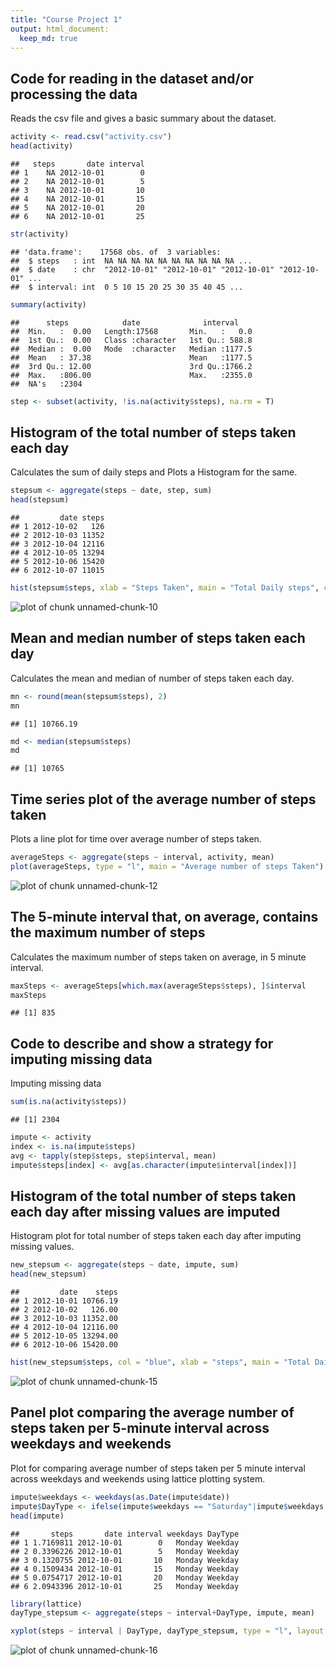 ```yaml
---
title: "Course Project 1"
output: html_document:
  keep_md: true
---
```


## Code for reading in the dataset and/or processing the data
Reads the csv file and gives a basic summary about the dataset.

```r
activity <- read.csv("activity.csv")
head(activity)
```

```
##   steps       date interval
## 1    NA 2012-10-01        0
## 2    NA 2012-10-01        5
## 3    NA 2012-10-01       10
## 4    NA 2012-10-01       15
## 5    NA 2012-10-01       20
## 6    NA 2012-10-01       25
```

```r
str(activity)
```

```
## 'data.frame':	17568 obs. of  3 variables:
##  $ steps   : int  NA NA NA NA NA NA NA NA NA NA ...
##  $ date    : chr  "2012-10-01" "2012-10-01" "2012-10-01" "2012-10-01" ...
##  $ interval: int  0 5 10 15 20 25 30 35 40 45 ...
```

```r
summary(activity)
```

```
##      steps            date              interval     
##  Min.   :  0.00   Length:17568       Min.   :   0.0  
##  1st Qu.:  0.00   Class :character   1st Qu.: 588.8  
##  Median :  0.00   Mode  :character   Median :1177.5  
##  Mean   : 37.38                      Mean   :1177.5  
##  3rd Qu.: 12.00                      3rd Qu.:1766.2  
##  Max.   :806.00                      Max.   :2355.0  
##  NA's   :2304
```

```r
step <- subset(activity, !is.na(activity$steps), na.rm = T)
```

## Histogram of the total number of steps taken each day
Calculates the sum of daily steps and Plots a Histogram for the same.

```r
stepsum <- aggregate(steps ~ date, step, sum)
head(stepsum)
```

```
##         date steps
## 1 2012-10-02   126
## 2 2012-10-03 11352
## 3 2012-10-04 12116
## 4 2012-10-05 13294
## 5 2012-10-06 15420
## 6 2012-10-07 11015
```

```r
hist(stepsum$steps, xlab = "Steps Taken", main = "Total Daily steps", col = "blue")
```

![plot of chunk unnamed-chunk-10](figure/unnamed-chunk-10-1.png)

## Mean and median number of steps taken each day
Calculates the mean and median of number of steps taken each day.

```r
mn <- round(mean(stepsum$steps), 2)
mn
```

```
## [1] 10766.19
```

```r
md <- median(stepsum$steps)
md
```

```
## [1] 10765
```

## Time series plot of the average number of steps taken
Plots a line plot for time over average number of steps taken.

```r
averageSteps <- aggregate(steps ~ interval, activity, mean)
plot(averageSteps, type = "l", main = "Average number of steps Taken")
```

![plot of chunk unnamed-chunk-12](figure/unnamed-chunk-12-1.png)

## The 5-minute interval that, on average, contains the maximum number of steps
Calculates the maximum number of steps taken on average, in 5 minute interval.

```r
maxSteps <- averageSteps[which.max(averageSteps$steps), ]$interval
maxSteps
```

```
## [1] 835
```

## Code to describe and show a strategy for imputing missing data
Imputing missing data

```r
sum(is.na(activity$steps))
```

```
## [1] 2304
```

```r
impute <- activity
index <- is.na(impute$steps)
avg <- tapply(step$steps, step$interval, mean)
impute$steps[index] <- avg[as.character(impute$interval[index])]
```

## Histogram of the total number of steps taken each day after missing values are imputed
Histogram plot for total number of steps taken each day after imputing missing values.

```r
new_stepsum <- aggregate(steps ~ date, impute, sum)
head(new_stepsum)
```

```
##         date    steps
## 1 2012-10-01 10766.19
## 2 2012-10-02   126.00
## 3 2012-10-03 11352.00
## 4 2012-10-04 12116.00
## 5 2012-10-05 13294.00
## 6 2012-10-06 15420.00
```

```r
hist(new_stepsum$steps, col = "blue", xlab = "steps", main = "Total Daily Steps Taken with imputed values")
```

![plot of chunk unnamed-chunk-15](figure/unnamed-chunk-15-1.png)

## Panel plot comparing the average number of steps taken per 5-minute interval across weekdays and weekends
Plot for comparing average number of steps taken per 5 minute interval across weekdays and weekends using lattice plotting system.

```r
impute$weekdays <- weekdays(as.Date(impute$date))
impute$DayType <- ifelse(impute$weekdays == "Saturday"|impute$weekdays == "Sunday", "Weekend", "Weekday")
head(impute)
```

```
##       steps       date interval weekdays DayType
## 1 1.7169811 2012-10-01        0   Monday Weekday
## 2 0.3396226 2012-10-01        5   Monday Weekday
## 3 0.1320755 2012-10-01       10   Monday Weekday
## 4 0.1509434 2012-10-01       15   Monday Weekday
## 5 0.0754717 2012-10-01       20   Monday Weekday
## 6 2.0943396 2012-10-01       25   Monday Weekday
```

```r
library(lattice)
dayType_stepsum <- aggregate(steps ~ interval+DayType, impute, mean)

xyplot(steps ~ interval | DayType, dayType_stepsum, type = "l", layout = c(1, 2), xlab = "Time Interval", ylab = "Steps", main = "Average No. of steps taken across weekdays and weekends")
```

![plot of chunk unnamed-chunk-16](figure/unnamed-chunk-16-1.png)
